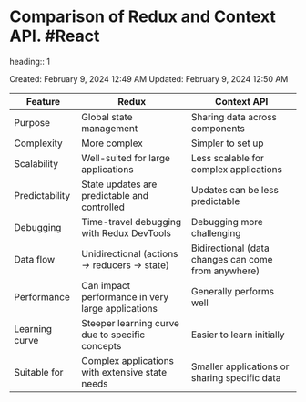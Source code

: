 # Comparison of Redux and Context API. #React 
heading:: 1

Created: February 9, 2024 12:49 AM
Updated: February 9, 2024 12:50 AM

| Feature | Redux | Context API |
| --- | --- | --- |
| Purpose | Global state management | Sharing data across components |
| Complexity | More complex | Simpler to set up |
| Scalability | Well-suited for large applications | Less scalable for complex applications |
| Predictability | State updates are predictable and controlled | Updates can be less predictable |
| Debugging | Time-travel debugging with Redux DevTools | Debugging more challenging |
| Data flow | Unidirectional (actions -> reducers -> state) | Bidirectional (data changes can come from anywhere) |
| Performance | Can impact performance in very large applications | Generally performs well |
| Learning curve | Steeper learning curve due to specific concepts | Easier to learn initially |
| Suitable for | Complex applications with extensive state needs | Smaller applications or sharing specific data |